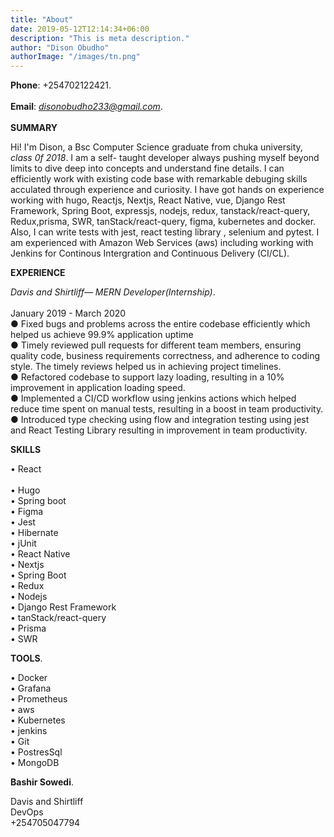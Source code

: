 ```yaml
---
title: "About"
date: 2019-05-12T12:14:34+06:00
description: "This is meta description."
author: "Dison Obudho"
authorImage: "/images/tn.png"
---
```


**Phone**: +254702122421.<br/>  
**Email**: *disonobudho233@gmail.com*.<br/>  
**SUMMARY**<br/>

Hi! I'm Dison, a Bsc Computer Science graduate from chuka university, _class 0f 2018_. I am a self- taught developer always pushing myself beyond limits to dive deep into concepts and understand fine details. I can efficiently work with existing code base with remarkable debuging skills acculated through experience and curiosity. I have got hands on experience working with hugo, Reactjs, Nextjs, React Native, vue, Django Rest Framework, Spring Boot, expressjs, nodejs, redux, tanstack/react-query, Redux,prisma, SWR, tanStack/react-query, figma, kubernetes and docker. Also, I can write tests with jest, react testing library , selenium and pytest. I am experienced with Amazon Web Services (aws) including working with Jenkins for Continous Intergration and Continuous Delivery (CI/CL).<br/>

**EXPERIENCE**<br/>

_Davis and Shirtliff— MERN Developer(Internship)_.<br/>  
January 2019 - March 2020<br/>
● Fixed bugs and problems across the entire codebase efficiently which helped us achieve 99.9% application uptime<br/>
● Timely reviewed pull requests for different team members, ensuring quality code, business requirements correctness, and adherence to coding style. The timely reviews helped us in achieving project timelines.<br/>
● Refactored codebase to support lazy loading, resulting in a 10% improvement in application loading speed.<br/>
● Implemented a CI/CD workflow using jenkins actions which helped reduce time spent on manual tests, resulting in a boost in team productivity.<br/>
● Introduced type checking using flow and integration testing using jest and React Testing Library resulting in improvement in team productivity.<br/>

**SKILLS**<br/>

• React<br/>  
• Hugo<br/>
• Spring boot<br/>
• Figma<br/>
• Jest<br/>
• Hibernate<br/>
• jUnit<br/>
• React Native<br/>
• Nextjs<br/>
• Spring Boot<br/>
• Redux<br/>
• Nodejs<br/>
• Django Rest Framework<br/>
• tanStack/react-query<br/>
• Prisma<br/>
• SWR<br/>

**TOOLS**.<br/>

• Docker<br/>
• Grafana<br/>
• Prometheus<br/>
• aws<br/>
• Kubernetes<br/>
• jenkins<br/>
• Git<br/>
• PostresSql<br/>
• MongoDB<br/>

**Bashir Sowedi**.<br/>

Davis and Shirtliff<br/>
DevOps<br/>
+254705047794<br/>
